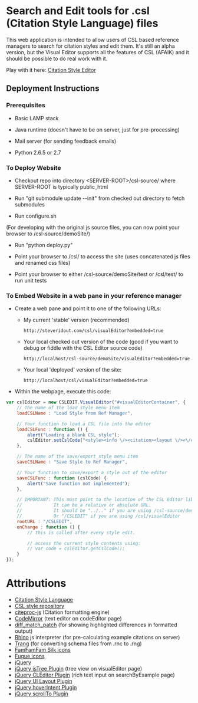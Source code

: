 # Search and Edit tools for .csl (Citation Style Language) files

This web application is intended to allow users of CSL based reference managers to search for citation styles and edit them. It's still an alpha version, but the Visual Editor supports all the features of CSL (AFAIK) and it should be possible to do real work with it.

Play with it here: [Citation Style Editor](http://steveridout.com/csl/)

## Deployment Instructions

### Prerequisites

- Basic LAMP stack

- Java runtime (doesn't have to be on server, just for pre-processing)

- Mail server (for sending feedback emails)

- Python 2.6.5 or 2.7

### To Deploy Website

- Checkout repo into directory &lt;SERVER-ROOT&gt;/csl-source/ where SERVER-ROOT is typically public\_html

- Run "git submodule update --init" from checked out directory to fetch submodules

- Run configure.sh

(For developing with the original js source files, you can now point your browser to /csl-source/demoSite/)

- Run "python deploy.py"

- Point your browser to /csl/ to access the site (uses concatenated js files and renamed css files)

- Point your browser to either /csl-source/demoSite/test or /csl/test/ to run unit tests

### To Embed Website in a web pane in your reference manager

- Create a web pane and point it to one of the following URLs:

	- My current 'stable' version (recommended)

		`http://steveridout.com/csl/visualEditor?embedded=true`

	- Your local checked out version of the code (good if you want to debug or fiddle with the CSL Editor source code)

		`http://localhost/csl-source/demoSite/visualEditor?embedded=true`

	- Your local 'deployed' version of the site:

		`http://localhost/csl/visualEditor?embedded=true`

- Within the webpage, execute this code:

```javascript
var cslEditor = new CSLEDIT.VisualEditor("#visualEditorContainer", {
	// The name of the load style menu item
	loadCSLName : "Load Style from Ref Manager",

	// Your function to load a CSL file into the editor
	loadCSLFunc : function () {
		alert("Loading a blank CSL style");
		cslEditor.setCslCode("<style><info \/><citation><layout \/><\/citation><bibliography><layout \/><\/bibliography><\/style>");
	},

	// The name of the save/export style menu item
	saveCSLName : "Save Style to Ref Manager",

	// Your function to save/export a style out of the editor
	saveCSLFunc : function (cslCode) {
		alert("Save function not implemented");
	},

	// IMPORTANT: This must point to the location of the CSL Editor library.
    //            It can be a relative or absolute URL.
	//            It should be "../.." if you are using /csl-source/demoSite/visualEditor
	//            Or "/CSLEDIT" if you are using /csl/visualEditor
	rootURL : "/CSLEDIT",
	onChange : function () {
		// this is called after every style edit.

		// access the current style contents using:
		// var code = cslEditor.getCslCode();
	}
});
```

# Attributions 

- [Citation Style Language](http://citationstyles.org/)
- [CSL style repository](https://github.com/citation-style-language/styles)
- [citeproc-js](http://gsl-nagoya-u.net/http/pub/citeproc-doc.html) (Citation formatting engine)
- [CodeMirror](http://codemirror.net/) (text editor on codeEditor page)
- [diff\_match\_patch](http://code.google.com/p/google-diff-match-patch/) (for showing highlighted differences in formatted output)
- [Rhino](http://www.mozilla.org/rhino/) js interpreter (for pre-calculating example citations on server)
- [Trang](http://www.thaiopensource.com/relaxng/trang.html) (for converting schema files from .rnc to .rng)
- [FamFamFam Silk icons](http://www.famfamfam.com/lab/icons/silk/)
- [Fugue icons](http://p.yusukekamiyamane.com/)
- [jQuery](http://jquery.com/)
- [jQuery jsTree Plugin](http://www.jstree.com/) (tree view on visualEditor page)
- [jQuery CLEditor Plugin](http://premiumsoftware.net/cleditor/) (rich text input on searchByExample page)
- [jQuery UI Layout Plugin](http://layout.jquery-dev.net)
- [jQuery hoverIntent Plugin](http://cherne.net/brian/resources/jquery.hoverIntent.html)
- [jQuery scrollTo Plugin](http://demos.flesler.com/jquery/scrollTo/)

